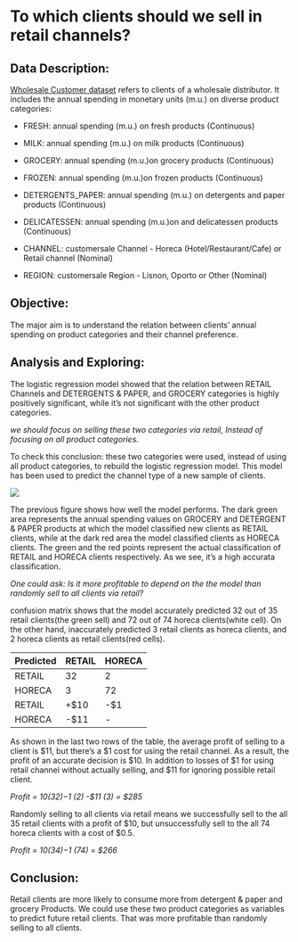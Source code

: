 To which clients should we sell in retail channels?
==================================================

Data Description:
-----------------

[Wholesale Customer dataset](https://archive.ics.uci.edu/ml/machine-learning-databases/00292/Wholesale%20customers%20data.csv) refers to clients of a wholesale distributor. It includes the annual spending in monetary units (m.u.) on diverse product categories:

-   FRESH: annual spending (m.u.) on fresh products (Continuous)

-   MILK: annual spending (m.u.) on milk products (Continuous)

-   GROCERY: annual spending (m.u.)on grocery products (Continuous)

-   FROZEN: annual spending (m.u.)on frozen products (Continuous)

-   DETERGENTS\_PAPER: annual spending (m.u.) on detergents and paper products (Continuous)

-   DELICATESSEN: annual spending (m.u.)on and delicatessen products (Continuous)

-   CHANNEL: customersale Channel - Horeca (Hotel/Restaurant/Cafe) or Retail channel (Nominal)

-   REGION: customersale Region - Lisnon, Oporto or Other (Nominal)


Objective:
----------

The major aim is to understand the relation between clients’ annual spending on product categories and their channel preference.


Analysis and Exploring:
-----------------------

The logistic regression model showed that the relation between RETAIL Channels and DETERGENTS & PAPER, and GROCERY categories is highly positively significant, while it’s not significant with the other product categories.

*we should focus on selling these two categories via retail, Instead of focusing on all product categories.*

To check this conclusion: these two categories were used, instead of using all product categories, to rebuild the logistic regression model. This model has been used to predict the channel type of a new sample of clients.

![](wholesale_files/figures/plotting-1.png)

The previous figure shows how well the model performs. The dark green area represents the annual spending values on GROCERY and DETERGENT & PAPER products at which the model classified new clients as RETAIL clients, while at the dark red area the model classified clients as HORECA clients. The green and the red points represent the actual classification of RETAIL and HORECA clients respectively. As we see, it’s a high accurata classification.

*One could ask: Is it more profitable to depend on the the model than randomly sell to all clients via retail?*

confusion matrix shows that the model accurately predicted 32 out of 35 retail clients(the green sell) and 72 out of 74 horeca clients(white cell). On the other hand, inaccurately predicted 3 retail clients as horeca clients, and 2 horeca clients as retail clients(red cells).

| Predicted | RETAIL | HORECA |
|:----------|:-------|:-------|
| RETAIL    | 32     | 2      |
| HORECA    | 3      | 72     |
| RETAIL    | +$10   | -$1    |
| HORECA    | -$11   | -      |

As shown in the last two rows of the table, the average profit of selling to a client is $11, but there’s a $1 cost for using the retail channel. As a result, the profit of an accurate decision is $10. In addition to losses of $1 for using retail channel without actually selling, and $11 for ignoring possible retail client. 

*Profit = $10 (32) -$1 (2) -$11 (3) = $285*

Randomly selling to all clients via retail means we successfully sell to the all 35 retail clients with a profit of $10, but unsuccessfully sell to the all 74 horeca clients with a cost of $0.5.

*Profit = $10 (34) -$1 (74) = $266*


Conclusion:
-----------

Retail clients are more likely to consume more from detergent & paper and grocery Products. We could use these two product categories as variables to predict future retail clients. That was more profitable than randomly selling to all clients.
